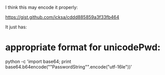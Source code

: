 I think this may encode it properly:


https://gist.github.com/icksa/cddd885859a3f33fb464

It just has:
# appropriate format for unicodePwd:
python -c 'import base64; print base64.b64encode("\"PasswordString\"".encode("utf-16le"))'